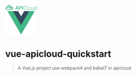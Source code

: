 <img src="./src/assets/logo.png" width="100px" align="center">

# vue-apicloud-quickstart

> A Vue.js project use webpack4 and babel7 in apicloud
